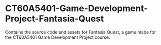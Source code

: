# CT60A5401-Game-Development-Project-Fantasia-Quest
Contains the source code and assets for Fantasia Quest, a game made for the CT60A5401 Game Development Project course.
